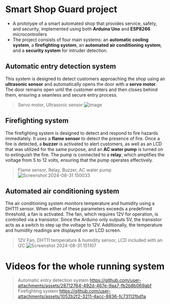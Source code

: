 # Smart Shop Guard project
- A prototype of a smart automated shop that provides service, safety, and security, implemented using both **Arduino Uno** and **ESP8266** microcontrollers
- The project consists of four main systems: an **automatic cooling system**, a **firefighting system**, an **automated air conditioning system**, and a **security system** for intruder detection.

## Automatic entry detection system
This system is designed to detect customers approaching the shop using an **ultrasonic sensor** and automatically opens the door with a **servo motor**. The door remains open until the customer enters and then closes behind them, ensuring a seamless and secure entry process.
> Servo motor, Ultrasonic sensor
![image](https://github.com/user-attachments/assets/f86acbed-ca17-4638-957b-704dc8fc865c)


## Firefighting system
The firefighting system is designed to detect and respond to fire hazards immediately. It uses a **flame sensor** to detect the presence of fire. Once a fire is detected, a **buzzer** is activated to alert customers, as well as an LCD that was utilized for the same purpose, and an **AC water pump** is turned on to extinguish the fire. The pump is connected to a **relay**, which amplifies the voltage from 5 to 12 volts, ensuring that the pump operates effectively.
> Flame sensor, Relay, Buzzer, AC water pump
![Screenshot 2024-08-31 150033](https://github.com/user-attachments/assets/8c1ad3f7-ac2c-4030-a00f-9a05861aa29b)


## Automated air conditioning system
The air conditioning system monitors temperature and humidity using a DHT11 sensor. When either of these parameters exceeds a predefined threshold, a fan is activated. The fan, which requires 12V for operation, is controlled via a transistor. Since the Arduino only outputs 5V, the transistor acts as a switch to step up the voltage to 12V. Additionally, the temperature and humidity readings are displayed on an LCD screen.
> 12V Fan, DHT11 temperature & humidity sensor, LCD included with an I2C
![Screenshot 2024-08-31 151107](https://github.com/user-attachments/assets/a0c8a47a-d772-433e-973a-89955d4440b0)


# Videos for the whole running system
>  Automatic entry detection system
https://github.com/user-attachments/assets/28712764-492d-467e-9aa7-fb2b8b069abf
> Firefighting system
https://github.com/user-attachments/assets/1052b2f2-3211-4acc-8836-fc73112fbd1a





